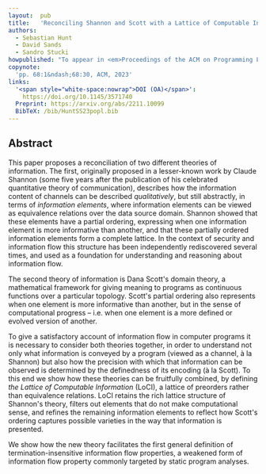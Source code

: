 ```yaml
---
layout:  pub
title:   'Reconciling Shannon and Scott with a Lattice of Computable Information'
authors:
  - Sebastian Hunt
  - David Sands
  - Sandro Stucki
howpublished: "To appear in <em>Proceedings of the ACM on Programming Languages</em>, 7(POPL)"
copynote:
  'pp. 68:1&ndash;68:30, ACM, 2023'
links:
  '<span style="white-space:nowrap">DOI (OA)</span>':
    https://doi.org/10.1145/3571740
  Preprint: https://arxiv.org/abs/2211.10099
  BibTeX: /bib/HuntSS23popl.bib
---
```


## Abstract

This paper proposes a reconciliation of two different theories of information. The first, originally proposed in a lesser-known work by Claude Shannon (some five years after the publication of his celebrated quantitative theory of communication), describes how the information content of channels can be described _qualitatively_, but still abstractly, in terms of _information elements_, where information elements can be viewed as equivalence relations over the data source domain. Shannon showed that these elements have a partial ordering, expressing when one information element is more informative than another, and that these partially ordered information elements form a complete lattice.  In the context of security and information flow this structure has been independently rediscovered several times, and used as a foundation for understanding and reasoning about information flow.

The second theory of information is Dana Scott's domain theory, a mathematical framework for giving meaning to programs as continuous functions over a particular topology. Scott's partial ordering also represents when one element is more informative than another, but in the sense of computational progress &ndash; i.e. when one element is a more defined or evolved version of another.

To give a satisfactory account of information flow in computer programs it is necessary to consider both theories together, in order to understand not only what information is conveyed by a program (viewed as a channel, à la Shannon) but also how the precision with which that information can be observed is determined by the definedness of its encoding (à la Scott).  To this end we show how these theories can be fruitfully combined, by defining _the Lattice of Computable Information_ (LoCI), a lattice of preorders rather than equivalence relations. LoCI retains the rich lattice structure of Shannon's theory, filters out elements that do not make computational sense, and refines the remaining information elements to reflect how Scott's ordering captures possible varieties in the way that information is presented.

We show how the new theory facilitates the first general definition of termination-insensitive information flow properties, a weakened form of information flow property commonly targeted by static program analyses.
